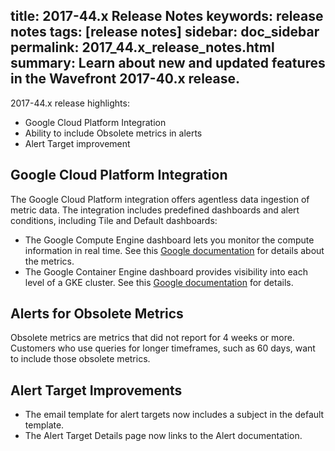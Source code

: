 title: 2017-44.x Release Notes
keywords: release notes
tags: [release notes]
sidebar: doc_sidebar
permalink: 2017_44.x_release_notes.html
summary: Learn about new and updated features in the Wavefront 2017-40.x release.
---

2017-44.x release highlights: 
- Google Cloud Platform Integration 
- Ability to include Obsolete metrics in alerts
- Alert Target improvement

## Google Cloud Platform Integration 

The Google Cloud Platform integration offers agentless data ingestion of metric data. The integration includes predefined dashboards and alert conditions, including Tile and Default dashboards: 
* The Google Compute Engine dashboard lets you monitor the compute information in real time. See this [Google documentation](https://cloud.google.com/monitoring/api/metrics#gcp-compute) for details about the metrics.
* The Google Container Engine dashboard provides visibility into each level of a GKE cluster. See this [Google documentation](https://cloud.google.com/monitoring/api/metrics#gcp-container) for details. 

## Alerts for Obsolete Metrics

Obsolete metrics are metrics that did not report for 4 weeks or more. Customers who use queries for longer timeframes, such as 60 days, want to include those obsolete metrics. 

## Alert Target Improvements

* The email template for alert targets now includes a subject in the default template.
* The Alert Target Details page now links to the Alert documentation. 





